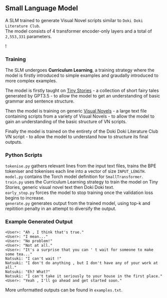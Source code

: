 ## Small Language Model

A SLM trained to generate Visual Novel scripts similar to `Doki Doki Literature Club`.  
The model consists of 4 transformer encoder-only layers and a total of `2,553,331` parameters.  

!

### Training
The SLM undergoes **Curriculum Learning**, a training strategy where the model is firstly introduced to simple examples and graudally introduced to more complex examples.  

The model is firstly taught on [Tiny Stories](https://huggingface.co/datasets/roneneldan/TinyStories) - a collection of short fairy tales generated by GPT3.5 - to allow the model to get an understanding of basic grammar and sentence structure.

Then the model is training on generic [Visual Novels](https://huggingface.co/datasets/alpindale/visual-novels) - a large text file containing scripts from a variety of Visual Novels - to allow the model to gain an understanding of the basic structure of VN scripts.

Finally the model is trained on the entirety of the Doki Doki Literature Club VN script - to allow the model to understand how to structure its final outputs.

### Python Scripts
`tokenise.py` gathers relevant lines from the input text files, trains the BPE tokeniser and tokenises each line into a vector of size `INPUT_LENGTH`.  
`model.py` contains the Torch model definition for `SmallTransformer`.  
`train.py` uses the Curriculum Learning strategy to train the model on Tiny Stories, generic visual novel text then Doki Doki text.  
`early_stop.py` forces the model to stop training once the validation loss begins to increase.  
`generate.py` generates output from the trained model, using top-k and repitition penalty in an attempt to diversify the output.  

### Example Generated Output
```
<User>: "Ah , I think that's true." 
<User>: "I mean..." 
<User>: "No problem!" 
<User>: "Not at all." 
<User>: "It's a surprise that you can ' t wait for someone to make some tea..." 
Natsuki: "I can't wait !" 
Natsuki: "I don't do anything , but I don't have any of your work at all." 
Natsuki: "Eh? What?" 
Natsuki: "I can't take it seriously to your house in the first place." 
<User>: "Yeah , I'll go ahead and get started soon." 
```
More unformatted outputs can be found in `examples.txt`.